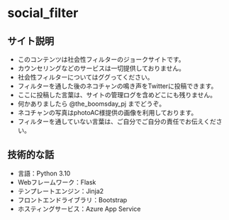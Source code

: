 # social_filter

## サイト説明
* このコンテンツは社会性フィルターのジョークサイトです。
* カウンセリングなどのサービスは一切提供しておりません。
* 社会性フィルターについてはググってください。
* フィルターを通した後のネコチャンの鳴き声をTwitterに投稿できます。
* ここに投稿した言葉は、サイトの管理ログを含めどこにも残りません。
* 何かありましたら @the_boomsday_pj までどうぞ。
* ネコチャンの写真はphotoAC様提供の画像を利用しております。
* フィルターを通していない言葉は、ご自分でご自分の責任でお伝えください。

## 技術的な話

* 言語：Python 3.10
* Webフレームワーク：Flask
* テンプレートエンジン：Jinja2
* フロントエンドライブラリ：Bootstrap
* ホスティングサービス：Azure App Service
